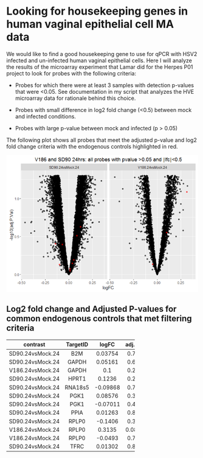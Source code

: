 Looking for housekeeping genes in human vaginal epithelial cell MA data
================

We would like to find a good housekeeping gene to use for qPCR with HSV2 infected and un-infected human vaginal epithelial cells. Here I will analyze the results of the microarray experiment that Lamar did for the Herpes P01 project to look for probes with the following criteria:

-   Probes for which there were at least 3 samples with detection p-values that were &lt;0.05. See documentation in my script that analyzes the HVE microarray data for rationale behind this choice.

-   Probes with small difference in log2 fold change (&lt;0.5) between mock and infected conditions.

-   Probes with large p-value between mock and infected (p &gt; 0.05)

The following plot shows all probes that meet the adjusted p-value and log2 fold change criteria with the endogenous controls highlighted in red.

![](HVE_housekeeping_genes_files/figure-markdown_github/plot%20probes-1.png)

Log2 fold change and Adjusted P-values for common endogenous controls that met filtering criteria
-------------------------------------------------------------------------------------------------

<table style="width:67%;">
<colgroup>
<col width="23%" />
<col width="15%" />
<col width="12%" />
<col width="15%" />
</colgroup>
<thead>
<tr class="header">
<th align="center">contrast</th>
<th align="center">TargetID</th>
<th align="center">logFC</th>
<th align="center">adj.P.Val</th>
</tr>
</thead>
<tbody>
<tr class="odd">
<td align="center">SD90.24vsMock.24</td>
<td align="center">B2M</td>
<td align="center">0.03754</td>
<td align="center">0.7134</td>
</tr>
<tr class="even">
<td align="center">SD90.24vsMock.24</td>
<td align="center">GAPDH</td>
<td align="center">0.05161</td>
<td align="center">0.6472</td>
</tr>
<tr class="odd">
<td align="center">V186.24vsMock.24</td>
<td align="center">GAPDH</td>
<td align="center">0.1</td>
<td align="center">0.2814</td>
</tr>
<tr class="even">
<td align="center">SD90.24vsMock.24</td>
<td align="center">HPRT1</td>
<td align="center">0.1236</td>
<td align="center">0.2358</td>
</tr>
<tr class="odd">
<td align="center">SD90.24vsMock.24</td>
<td align="center">RNA18s5</td>
<td align="center">-0.09868</td>
<td align="center">0.7396</td>
</tr>
<tr class="even">
<td align="center">SD90.24vsMock.24</td>
<td align="center">PGK1</td>
<td align="center">0.08576</td>
<td align="center">0.3095</td>
</tr>
<tr class="odd">
<td align="center">SD90.24vsMock.24</td>
<td align="center">PGK1</td>
<td align="center">-0.07011</td>
<td align="center">0.4036</td>
</tr>
<tr class="even">
<td align="center">SD90.24vsMock.24</td>
<td align="center">PPIA</td>
<td align="center">0.01263</td>
<td align="center">0.8428</td>
</tr>
<tr class="odd">
<td align="center">SD90.24vsMock.24</td>
<td align="center">RPLP0</td>
<td align="center">-0.1406</td>
<td align="center">0.3956</td>
</tr>
<tr class="even">
<td align="center">V186.24vsMock.24</td>
<td align="center">RPLP0</td>
<td align="center">0.3135</td>
<td align="center">0.08251</td>
</tr>
<tr class="odd">
<td align="center">V186.24vsMock.24</td>
<td align="center">RPLP0</td>
<td align="center">-0.0493</td>
<td align="center">0.7349</td>
</tr>
<tr class="even">
<td align="center">SD90.24vsMock.24</td>
<td align="center">TFRC</td>
<td align="center">0.01302</td>
<td align="center">0.8998</td>
</tr>
</tbody>
</table>
